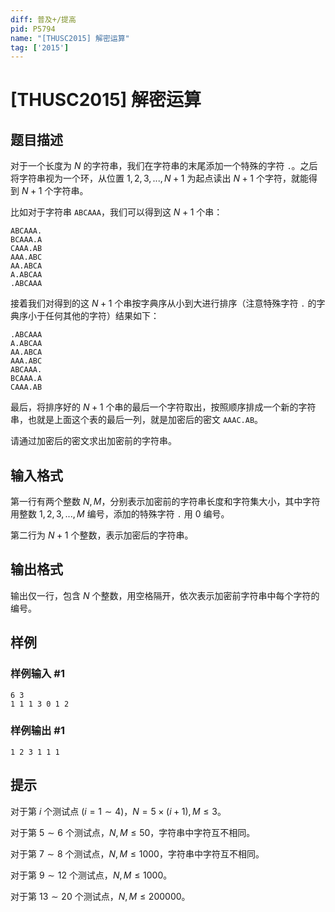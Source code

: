 ```yaml
---
diff: 普及+/提高
pid: P5794
name: "[THUSC2015] 解密运算"
tag: ['2015']
---
```

# [THUSC2015] 解密运算
## 题目描述

对于一个长度为 $N$ 的字符串，我们在字符串的末尾添加一个特殊的字符 `.`。之后将字符串视为一个环，从位置 $1,2,3,...,N+1$ 为起点读出 $N+1$ 个字符，就能得到 $N+1$ 个字符串。

比如对于字符串 `ABCAAA`，我们可以得到这 $N+1$ 个串：
```plain
ABCAAA.
BCAAA.A
CAAA.AB
AAA.ABC
AA.ABCA
A.ABCAA
.ABCAAA
```
接着我们对得到的这 $N+1$ 个串按字典序从小到大进行排序（注意特殊字符 `.` 的字典序小于任何其他的字符）结果如下：
```plain
.ABCAAA
A.ABCAA
AA.ABCA
AAA.ABC
ABCAAA.
BCAAA.A
CAAA.AB
```
最后，将排序好的 $N+1$ 个串的最后一个字符取出，按照顺序排成一个新的字符串，也就是上面这个表的最后一列，就是加密后的密文 `AAAC.AB`。

请通过加密后的密文求出加密前的字符串。
## 输入格式

第一行有两个整数 $N,M$，分别表示加密前的字符串长度和字符集大小，其中字符用整数 $1,2,3,...,M$ 编号，添加的特殊字符 `.` 用 $0$ 编号。

第二行为 $N+1$ 个整数，表示加密后的字符串。
## 输出格式

输出仅一行，包含 $N$ 个整数，用空格隔开，依次表示加密前字符串中每个字符的编号。
## 样例

### 样例输入 #1
```
6 3
1 1 1 3 0 1 2
```
### 样例输出 #1
```
1 2 3 1 1 1
```
## 提示

对于第 $i$ 个测试点 ($i=1 \sim 4$)，$N=5\times (i+1),M\leq 3$。

对于第 $5\sim 6$ 个测试点，$N,M\leq 50$，字符串中字符互不相同。

对于第 $7\sim 8$ 个测试点，$N,M\leq 1000$，字符串中字符互不相同。

对于第 $9\sim 12$ 个测试点，$N,M\leq 1000$。

对于第 $13\sim 20$ 个测试点，$N,M\leq 200000$。
